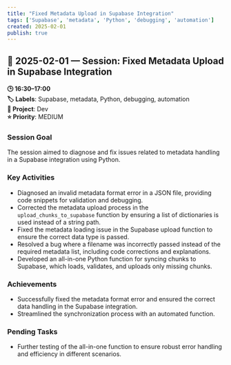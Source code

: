 ```yaml
---
title: "Fixed Metadata Upload in Supabase Integration"
tags: ['Supabase', 'metadata', 'Python', 'debugging', 'automation']
created: 2025-02-01
publish: true
---
```


## 📅 2025-02-01 — Session: Fixed Metadata Upload in Supabase Integration

**🕒 16:30–17:00**  
**🏷️ Labels**: Supabase, metadata, Python, debugging, automation  
**📂 Project**: Dev  
**⭐ Priority**: MEDIUM  


### Session Goal
The session aimed to diagnose and fix issues related to metadata handling in a Supabase integration using Python.

### Key Activities
- Diagnosed an invalid metadata format error in a JSON file, providing code snippets for validation and debugging.
- Corrected the metadata upload process in the `upload_chunks_to_supabase` function by ensuring a list of dictionaries is used instead of a string path.
- Fixed the metadata loading issue in the Supabase upload function to ensure the correct data type is passed.
- Resolved a bug where a filename was incorrectly passed instead of the required metadata list, including code corrections and explanations.
- Developed an all-in-one Python function for syncing chunks to Supabase, which loads, validates, and uploads only missing chunks.

### Achievements
- Successfully fixed the metadata format error and ensured the correct data handling in the Supabase integration.
- Streamlined the synchronization process with an automated function.

### Pending Tasks
- Further testing of the all-in-one function to ensure robust error handling and efficiency in different scenarios.
